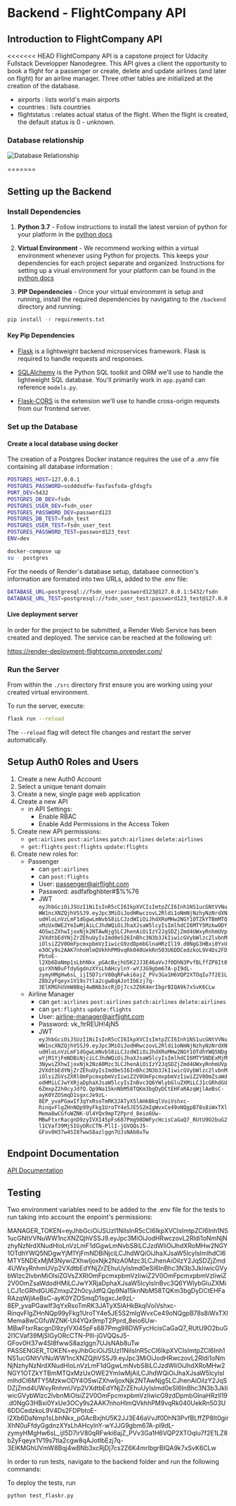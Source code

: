 # Backend - FlightCompany API

## Introduction to FlightCompany API

<<<<<<< HEAD
FlightCompany API is a capstone project for Udacity Fullstack Developper Nanodegree. This API gives a client the opportunity to book a flight for a passenger or create, delete and update airlines (and later on flight) for an airline manager.
Three other tables are initialized at the creation of the database. 
- airports : lists world's main airports
- countries : lists countries
- flightstatus : relates actual status of the flight. When the flight is created, the default status is 0 - unknown.

### Database relationship

![Database Relationship](./docs/FlightSurety_Comp_Backend_Data.jpeg)

=======

## Setting up the Backend

### Install Dependencies

1. **Python 3.7** - Follow instructions to install the latest version of python for your platform in the [python docs](https://docs.python.org/3/using/unix.html#getting-and-installing-the-latest-version-of-python)
 
2. **Virtual Environment** - We recommend working within a virtual environment whenever using Python for projects. This keeps your dependencies for each project separate and organized. Instructions for setting up a virual environment for your platform can be found in the [python docs](https://packaging.python.org/guides/installing-using-pip-and-virtual-environments/)

3. **PIP Dependencies** - Once your virtual environment is setup and running, install the required dependencies by navigating to the `/backend` directory and running:

```bash
pip install -r requirements.txt
```

#### Key Pip Dependencies

- [Flask](http://flask.pocoo.org/) is a lightweight backend microservices framework. Flask is required to handle requests and responses.

- [SQLAlchemy](https://www.sqlalchemy.org/) is the Python SQL toolkit and ORM we'll use to handle the lightweight SQL database. You'll primarily work in `app.py`and can reference `models.py`.

- [Flask-CORS](https://flask-cors.readthedocs.io/en/latest/#) is the extension we'll use to handle cross-origin requests from our frontend server.

### Set up the Database

#### Create a local database using docker

The creation of a Postgres Docker instance requires the use of a .env file containing all database information :

```bash
POSTGRES_HOST=127.0.0.1
POSTGRES_PASSWORD=ssdddsdfw-fasfasfsda-gfdsgfs
PORT_DEV=5432
POSTGRES_DB_DEV=fsdn
POSTGRES_USER_DEV=fsdn_user
POSTGRES_PASSWORD_DEV=password123
POSTGRES_DB_TEST=fsdn_test
POSTGRES_USER_TEST=fsdn_user_test
POSTGRES_PASSWORD_TEST=password123_test
ENV=dev
```

```bash
docker-compose up
su - postgres
```
For the needs of Render's database setup, database connection's information are formated into two URLs, added to the .env file:

```bash
DATABASE_URL=postgresql://fsdn_user:password123@127.0.0.1:5432/fsdn
DATABASE_URL_TEST=postgresql://fsdn_user_test:password123_test@127.0.0.1:5432/fsdn_test
```


#### Live deployment server 

In order for the project to be submitted, a Render Web Service has been created and deployed. The service can be reached at the following url:

https://render-deployment-flightcomp.onrender.com/


### Run the Server

From within the `./src` directory first ensure you are working using your created virtual environment.

To run the server, execute:

```bash
flask run --reload
```

The `--reload` flag will detect file changes and restart the server automatically.

## Setup Auth0 Roles and Users

1. Create a new Auth0 Account
2. Select a unique tenant domain
3. Create a new, single page web application
4. Create a new API
   - in API Settings:
     - Enable RBAC
     - Enable Add Permissions in the Access Token
5. Create new API permissions:
   - `get:airlines` `post:airlines` `patch:airlines` `delete:airlines`
   - `get:flights` `post:flights` `update:flights`
6. Create new roles for:
   - Passenger
     - can `get:airlines`
     - can `post:flights`
     - User: passenger@airflight.com
     - Password: asdfafbghbter#$%%76
     - JWT `eyJhbGciOiJSUzI1NiIsInR5cCI6IkpXVCIsImtpZCI6Inh1NS1ucGNtVVNuWW1ncXNZQjhVSSJ9.eyJpc3MiOiJodHRwczovL2Rldi1oNmNjNzhyNzNrdXNudHloLnVzLmF1dGgwLmNvbS8iLCJzdWIiOiJhdXRoMHw2NGY1OTZkYTBmMTQxMzUxOWE2YmIwMjAiLCJhdWQiOiJhaXJsaW5lcyIsImlhdCI6MTY5MzkwODY4OSwiZXhwIjoxNjk2NTAwNjg5LCJhenAiOiIzY2JqSDZjZmd4UWxyRnhmUVp2VXdtbEdYNjZrZEhuUyIsImd0eSI6InBhc3N3b3JkIiwicGVybWlzc2lvbnMiOlsiZ2V0OmFpcmxpbmVzIiwicG9zdDpmbGlnaHRzIl19.d0NgG3HBxi0YxUe3OCy9s2AAK7nhoHlmQVkhhPM9vqRk040UekRn503U6DDCedzkoL9V4Ds2FDPbtoE-l2Xb6DaNmp1sLbhNkx_pGAcBxjhU5K2JJ3E46aVvJf0DhN3PvfBLffZP8It0girXhN0uFfdyGgdnzXYsLhAHcylnY-wYJJG9gbm67A-pI9dL-zymyHMgHw6sL_ijI5D7irV80qRFwki6ajZ_PVv3Ga1H6VQP2XTOqIu7f2E1LZ8b2yFqeyx1V19s7tla2cgw8qAJotIbEzj7q-3ElKMGhUVmW8Bqj4wBNb3xcRjDj7cs2Z6K4mrIbgrBIQA9k7xSvK6CLw`
   - Airline Manager
     - can `get:airlines` `post:airlines` `patch:airlines` `delete:airlines`
     - can `get:flights` `update:flights` 
     - User: airline-manager@airflight.com
     - Password: vk_!trREUH!4jN5
     - JWT `eyJhbGciOiJSUzI1NiIsInR5cCI6IkpXVCIsImtpZCI6Inh1NS1ucGNtVVNuWW1ncXNZQjhVSSJ9.eyJpc3MiOiJodHRwczovL2Rldi1oNmNjNzhyNzNrdXNudHloLnVzLmF1dGgwLmNvbS8iLCJzdWIiOiJhdXRoMHw2NGY1OTdhYWQ5NDgwYjM1YjFmNDBiNjciLCJhdWQiOiJhaXJsaW5lcyIsImlhdCI6MTY5NDExMjM3NywiZXhwIjoxNjk2NzA0Mzc3LCJhenAiOiIzY2JqSDZjZmd4UWxyRnhmUVp2VXdtbEdYNjZrZEhuUyIsImd0eSI6InBhc3N3b3JkIiwicGVybWlzc2lvbnMiOlsiZGVsZXRlOmFpcmxpbmVzIiwiZ2V0OmFpcmxpbmVzIiwiZ2V0OmZsaWdodHMiLCJwYXRjaDphaXJsaW5lcyIsInBvc3Q6YWlybGluZXMiLCJ1cGRhdGU6ZmxpZ2h0cyJdfQ.Qp9Na15knNbM58TQKm3bgDyDCtEHFaRAzqWjlAeBsC-ayK0YZOSmqD1sgxcJe9zL-8EP_yvaPGawIf3qYxRsoTmRK3JATyX5lAHkBkqlVoiVshxc-RinqvFlgZHnNQp99yFkg1UroTY4e5JE5S2mIgWvxCe49oNQgpB78s8iWxTXlMema8wCGfuWZNK-Ul4YQx9mpT2Pprd_8eio6Uw-MBwFtxrRacgnD9zyIVXI45pFs687Pmg98DWFycHcisCaGaQ7_RUtU9O2buG2l1CVaf39MjSIGyORcCTN-PllI-jGVQQsJ5-GFov0H37w4SI8fwwS8azlggn7UJsNAb8uTw`


## Endpoint Documentation

[API Documentation](docs/API_doc.md)



## Testing

Two environment variables need to be added to the .env file for the tests to run taking into account the enpoint's permissions:

MANAGER_TOKEN=eyJhbGciOiJSUzI1NiIsInR5cCI6IkpXVCIsImtpZCI6Inh1NS1ucGNtVVNuWW1ncXNZQjhVSSJ9.eyJpc3MiOiJodHRwczovL2Rldi1oNmNjNzhyNzNrdXNudHloLnVzLmF1dGgwLmNvbS8iLCJzdWIiOiJhdXRoMHw2NGY1OTdhYWQ5NDgwYjM1YjFmNDBiNjciLCJhdWQiOiJhaXJsaW5lcyIsImlhdCI6MTY5NDExMjM3NywiZXhwIjoxNjk2NzA0Mzc3LCJhenAiOiIzY2JqSDZjZmd4UWxyRnhmUVp2VXdtbEdYNjZrZEhuUyIsImd0eSI6InBhc3N3b3JkIiwicGVybWlzc2lvbnMiOlsiZGVsZXRlOmFpcmxpbmVzIiwiZ2V0OmFpcmxpbmVzIiwiZ2V0OmZsaWdodHMiLCJwYXRjaDphaXJsaW5lcyIsInBvc3Q6YWlybGluZXMiLCJ1cGRhdGU6ZmxpZ2h0cyJdfQ.Qp9Na15knNbM58TQKm3bgDyDCtEHFaRAzqWjlAeBsC-ayK0YZOSmqD1sgxcJe9zL-8EP_yvaPGawIf3qYxRsoTmRK3JATyX5lAHkBkqlVoiVshxc-RinqvFlgZHnNQp99yFkg1UroTY4e5JE5S2mIgWvxCe49oNQgpB78s8iWxTXlMema8wCGfuWZNK-Ul4YQx9mpT2Pprd_8eio6Uw-MBwFtxrRacgnD9zyIVXI45pFs687Pmg98DWFycHcisCaGaQ7_RUtU9O2buG2l1CVaf39MjSIGyORcCTN-PllI-jGVQQsJ5-GFov0H37w4SI8fwwS8azlggn7UJsNAb8uTw
PASSENGER_TOKEN=eyJhbGciOiJSUzI1NiIsInR5cCI6IkpXVCIsImtpZCI6Inh1NS1ucGNtVVNuWW1ncXNZQjhVSSJ9.eyJpc3MiOiJodHRwczovL2Rldi1oNmNjNzhyNzNrdXNudHloLnVzLmF1dGgwLmNvbS8iLCJzdWIiOiJhdXRoMHw2NGY1OTZkYTBmMTQxMzUxOWE2YmIwMjAiLCJhdWQiOiJhaXJsaW5lcyIsImlhdCI6MTY5MzkwODY4OSwiZXhwIjoxNjk2NTAwNjg5LCJhenAiOiIzY2JqSDZjZmd4UWxyRnhmUVp2VXdtbEdYNjZrZEhuUyIsImd0eSI6InBhc3N3b3JkIiwicGVybWlzc2lvbnMiOlsiZ2V0OmFpcmxpbmVzIiwicG9zdDpmbGlnaHRzIl19.d0NgG3HBxi0YxUe3OCy9s2AAK7nhoHlmQVkhhPM9vqRk040UekRn503U6DDCedzkoL9V4Ds2FDPbtoE-l2Xb6DaNmp1sLbhNkx_pGAcBxjhU5K2JJ3E46aVvJf0DhN3PvfBLffZP8It0girXhN0uFfdyGgdnzXYsLhAHcylnY-wYJJG9gbm67A-pI9dL-zymyHMgHw6sL_ijI5D7irV80qRFwki6ajZ_PVv3Ga1H6VQP2XTOqIu7f2E1LZ8b2yFqeyx1V19s7tla2cgw8qAJotIbEzj7q-3ElKMGhUVmW8Bqj4wBNb3xcRjDj7cs2Z6K4mrIbgrBIQA9k7xSvK6CLw

In order to run tests, navigate to the backend folder and run the following commands: 

To deploy the tests, run

```bash
python test_flaskr.py
```

